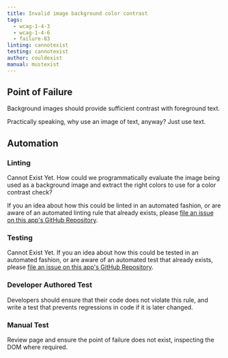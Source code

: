 ```yaml
---
title: Invalid image background color contrast
tags: 
  - wcag-1-4-3
  - wcag-1-4-6
  - failure-83
linting: cannotexist
testing: cannotexist
author: couldexist
manual: mustexist
---
```


## Point of Failure

Background images should provide sufficient contrast with foreground text.

Practically speaking, why use an image of text, anyway? Just use text.

## Automation

### Linting

Cannot Exist Yet. How could we programmatically evaluate the image being used as a background image and extract the right colors to use for a color contrast check?

If you an idea about how this could be linted in an automated fashion, or are aware of an automated linting rule that already exists, please [file an issue on this app's GitHub Repository](https://github.com/MelSumner/a11y-automation/issues).

### Testing

Cannot Exist Yet. If you an idea about how this could be tested in an automated fashion, or are aware of an automated test that already exists, please [file an issue on this app's GitHub Repository](https://github.com/MelSumner/a11y-automation/issues).

### Developer Authored Test

Developers should ensure that their code does not violate this rule, and write a test that prevents regressions in code if it is later changed.

### Manual Test

Review page and ensure the point of failure does not exist, inspecting the DOM where required.
